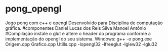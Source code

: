 # pong_opengl
Jogo pong com c++ e opengl
Desenvolvido para Disciplina de computação gráfica.
#componentes
Daniel Lucas dos Reis Silva
Manoel Antônio
#Compilação
instale o glut e altere o header do programa conforme a implementação do opengl do seu sistema.
Windows:
g++ -o pong.exe Origem.cpp Grafico.cpp Utills.cpp -lopengl32 -lfreeglut -lglew32 -lglu32
